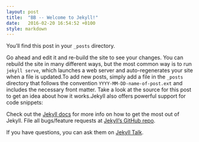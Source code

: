 ```yaml
---
layout: post
title:  "BB -- Welcome to Jekyll!"
date:   2016-02-20 16:54:52 +0100
style: markdown
---
```

You’ll find this post in your `_posts` directory.

Go ahead and edit it and re-build the site to see your changes.
You can rebuild the site in many different ways, but the most common way is to run `jekyll serve`,
which launches a web server and auto-regenerates your site when a file is updated.To add new posts,
simply add a file in the `_posts` directory that follows the convention `YYYY-MM-DD-name-of-post.ext`
and includes the necessary front matter. Take a look at the source for this post to get an idea about
how it works.Jekyll also offers powerful support for code snippets:



Check out the [Jekyll docs][jekyll-docs] for more info on how to get the most out of Jekyll.
File all bugs/feature requests at [Jekyll’s GitHub repo][jekyll-gh].

If you have questions, you can ask them on
[Jekyll Talk][jekyll-talk].

[jekyll-docs]: http://jekyllrb.com/docs/home
[jekyll-gh]: https://github.com/jekyll/jekyll
[jekyll-talk]: https://talk.jekyllrb.